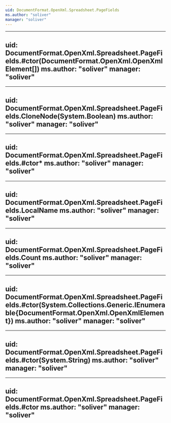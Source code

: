 ```yaml
---
uid: DocumentFormat.OpenXml.Spreadsheet.PageFields
ms.author: "soliver"
manager: "soliver"
---
```


---
uid: DocumentFormat.OpenXml.Spreadsheet.PageFields.#ctor(DocumentFormat.OpenXml.OpenXmlElement[])
ms.author: "soliver"
manager: "soliver"
---

---
uid: DocumentFormat.OpenXml.Spreadsheet.PageFields.CloneNode(System.Boolean)
ms.author: "soliver"
manager: "soliver"
---

---
uid: DocumentFormat.OpenXml.Spreadsheet.PageFields.#ctor*
ms.author: "soliver"
manager: "soliver"
---

---
uid: DocumentFormat.OpenXml.Spreadsheet.PageFields.LocalName
ms.author: "soliver"
manager: "soliver"
---

---
uid: DocumentFormat.OpenXml.Spreadsheet.PageFields.Count
ms.author: "soliver"
manager: "soliver"
---

---
uid: DocumentFormat.OpenXml.Spreadsheet.PageFields.#ctor(System.Collections.Generic.IEnumerable{DocumentFormat.OpenXml.OpenXmlElement})
ms.author: "soliver"
manager: "soliver"
---

---
uid: DocumentFormat.OpenXml.Spreadsheet.PageFields.#ctor(System.String)
ms.author: "soliver"
manager: "soliver"
---

---
uid: DocumentFormat.OpenXml.Spreadsheet.PageFields.#ctor
ms.author: "soliver"
manager: "soliver"
---
